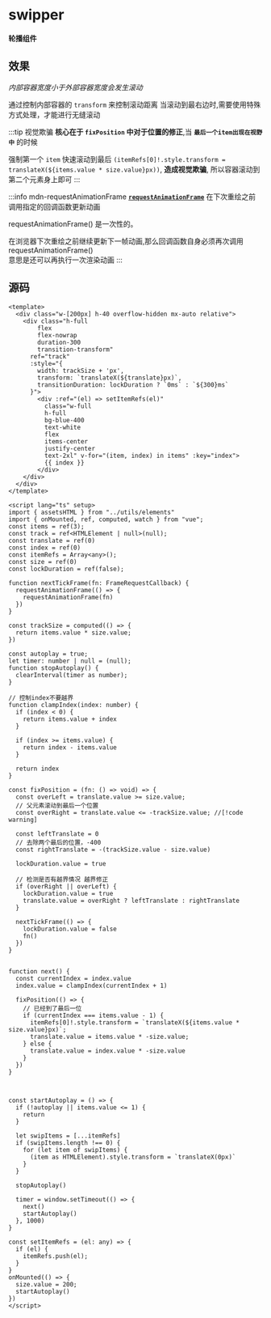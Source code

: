 # swipper
**轮播组件**

## 效果

<swipper/>

<script setup>
  import swipper from '../../../src/components/swipper.vue'
</script>

*内部容器宽度小于外部容器宽度会发生滚动*

通过控制内部容器的 `transform` 来控制滚动距离
当滚动到最右边时,需要使用特殊方式处理，才能进行无缝滚动

:::tip 视觉欺骗
**核心在于 `fixPosition` 中对于位置的修正**,当 **`最后一个item出现在视野中`** 的时候

强制第一个 `item` 快速滚动到最后 `(itemRefs[0]!.style.transform = translateX(${items.value * size.value}px))`, **造成视觉欺骗**, 所以容器滚动到第二个元素身上即可
:::

:::info mdn-requestAnimationFrame
[**`requestAnimationFrame`**](https://developer.mozilla.org/zh-CN/docs/Web/API/Window/requestAnimationFrame) 在下次重绘之前调用指定的回调函数更新动画  

requestAnimationFrame() 是一次性的。  

在浏览器下次重绘之前继续更新下一帧动画,那么回调函数自身必须再次调用 requestAnimationFrame()  
意思是还可以再执行一次渲染动画
:::
## 源码

```vue:line-numbers{81-84}
<template>
  <div class="w-[200px] h-40 overflow-hidden mx-auto relative">
    <div class="h-full 
        flex 
        flex-nowrap 
        duration-300 
        transition-transform" 
      ref="track" 
      :style="{
        width: trackSize + 'px',
        transform: `translateX(${translate}px)`,
        transitionDuration: lockDuration ? `0ms` : `${300}ms`
      }">
        <div :ref="(el) => setItemRefs(el)" 
          class="w-full 
          h-full 
          bg-blue-400 
          text-white 
          flex 
          items-center 
          justify-center 
          text-2xl" v-for="(item, index) in items" :key="index">
          {{ index }}
        </div>
    </div>
  </div>
</template>

<script lang="ts" setup>
import { assetsHTML } from "../utils/elements"
import { onMounted, ref, computed, watch } from "vue";
const items = ref(3);
const track = ref<HTMLElement | null>(null);
const translate = ref(0)
const index = ref(0)
const itemRefs = Array<any>();
const size = ref(0)
const lockDuration = ref(false);

function nextTickFrame(fn: FrameRequestCallback) {
  requestAnimationFrame(() => {
    requestAnimationFrame(fn)
  })
}

const trackSize = computed(() => {
  return items.value * size.value;
})

const autoplay = true;
let timer: number | null = (null);
function stopAutoplay() {
  clearInterval(timer as number);
}

// 控制index不要越界
function clampIndex(index: number) {
  if (index < 0) {
    return items.value + index
  }

  if (index >= items.value) {
    return index - items.value
  }

  return index
}

const fixPosition = (fn: () => void) => {
  const overLeft = translate.value >= size.value;
  // 父元素滚动到最后一个位置
  const overRight = translate.value <= -trackSize.value; //[!code warning]

  const leftTranslate = 0
  // 去除两个最后的位置，-400
  const rightTranslate = -(trackSize.value - size.value)

  lockDuration.value = true
  
  // 检测是否有越界情况 越界修正
  if (overRight || overLeft) {
    lockDuration.value = true
    translate.value = overRight ? leftTranslate : rightTranslate
  }

  nextTickFrame(() => {
    lockDuration.value = false
    fn()
  })
}


function next() {
  const currentIndex = index.value
  index.value = clampIndex(currentIndex + 1)

  fixPosition(() => {
    // 已经到了最后一位
    if (currentIndex === items.value - 1) {
      itemRefs[0]!.style.transform = `translateX(${items.value * size.value}px)`;
      translate.value = items.value * -size.value;
    } else {
      translate.value = index.value * -size.value
    }
  })
}



const startAutoplay = () => {
  if (!autoplay || items.value <= 1) {
    return
  }

  let swipItems = [...itemRefs]
  if (swipItems.length !== 0) {
    for (let item of swipItems) {
      (item as HTMLElement).style.transform = `translateX(0px)`
    }
  }

  stopAutoplay()

  timer = window.setTimeout(() => {
    next()
    startAutoplay()
  }, 1000)
}

const setItemRefs = (el: any) => {
  if (el) {
    itemRefs.push(el);
  }
}
onMounted(() => {
  size.value = 200;
  startAutoplay()
})
</script>
```

